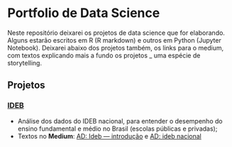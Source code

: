 # Portfolio de Data Science

Neste repositório deixarei os projetos de data science que for elaborando. Alguns estarão escritos em R (R markdown) e outros em Python (Jupyter Notebook). Deixarei abaixo dos projetos também, os links para o medium, com textos explicando mais a fundo os projetos _ uma espécie de storytelling.

## Projetos

### [IDEB](https://github.com/heavyrick/datascience/ideb/ideb_nacional.ipynb)
* Análise dos dados do IDEB nacional, para entender o desempenho do ensino fundamental e médio no Brasil (escolas públicas e privadas);
* Textos no **Medium**: [AD: Ideb — introdução](https://medium.com/@heavyrick/ad-ideb-introdu%C3%A7%C3%A3o-8c3eab6fb6d8) e [AD: ideb nacional](https://medium.com/@heavyrick/ad-ideb-nacional-2d07ee2863dd)